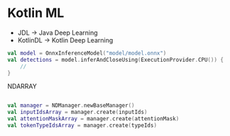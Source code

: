 # Kotlin ML

- JDL -> Java Deep Learning
- KotlinDL -> Kotlin Deep Learning

```kotlin
val model = OnnxInferenceModel("model/model.onnx")
val detections = model.inferAndCloseUsing(ExecutionProvider.CPU()) {
    //
}
```

NDARRAY

```kotlin

val manager = NDManager.newBaseManager()
val inputIdsArray = manager.create(inputIds)
val attentionMaskArray = manager.create(attentionMask)
val tokenTypeIdsArray = manager.create(typeIds)

```
